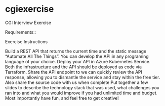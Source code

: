 # cgiexercise
CGI Interview Exercise


Requirements::

Exercise Instructions

Build a REST API that returns the current time and the static message “Automate All The Things”. 
You can develop the API in any programing language of your choice.
Deploy your API in Azure Kubernetes Service.
Both the infrastructure and the API should be deployed as code via Terraform.
Share the API endpoint to we can quickly review the API response, allowing you to dismantle the service and stay within the free tier.
Also share the source code with us when complete
Put together a few slides to describe the technology stack that was used, what challenges you ran into and what you would improve if you had unlimited time and budget.
Most importantly have fun, and feel free to get creative!

